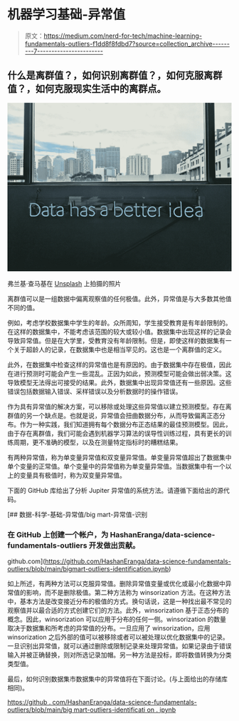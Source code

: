 # 机器学习基础-异常值

> 原文：<https://medium.com/nerd-for-tech/machine-learning-fundamentals-outliers-f1dd8f8fdbd7?source=collection_archive---------7----------------------->

## 什么是离群值？，如何识别离群值？，如何克服离群值？，如何克服现实生活中的离群点。

![](img/093321f0ddcdc0a491e38ca67ab8c00e.png)

弗兰基·查马基在 [Unsplash](https://unsplash.com?utm_source=medium&utm_medium=referral) 上拍摄的照片

离群值可以是一组数据中偏离观察值的任何极值。此外，异常值是与大多数其他值不同的值。

例如，考虑学校数据集中学生的年龄。众所周知，学生接受教育是有年龄限制的。在这样的数据集中，不能考虑该范围的较大或较小值。数据集中出现这样的记录会导致异常值。但是在大学里，受教育没有年龄限制。但是，即使这样的数据集有一个关于超龄人的记录，在数据集中也是相当罕见的。这也是一个离群值的定义。

此外，在数据集中检查这样的异常值也是有原因的。由于数据集中存在极值，因此在进行预测时可能会产生一些混乱。正因为如此，预测模型可能会做出弱决策。这导致模型无法得出可接受的结果。此外，数据集中出现异常值还有一些原因。这些错误包括数据输入错误、采样错误以及分析数据时的操作错误。

作为具有异常值的解决方案，可以移除或处理这些异常值以建立预测模型。存在离群值的另一个缺点是。也就是说，异常值会扭曲数据分布，从而导致偏离正态分布。作为一种实践，我们知道拥有每个数据分布正态结果的最佳预测模型。因此，由于存在离群值，我们可能会遇到机器学习算法的误导性训练过程，具有更长的训练周期，更不准确的模型，以及在测量特定指标时的糟糕结果。

有两种异常值，称为单变量异常值和双变量异常值。单变量异常值超出了数据集中单个变量的正常值。单个变量中的异常值称为单变量异常值。当数据集中有一个以上的变量具有极值时，称为双变量异常值。

下面的 GitHub 库给出了分析 Jupiter 异常值的系统方法。请遵循下面给出的源代码。

[](https://github.com/HashanEranga/data-science-fundamentals-outliers/blob/main/bigmart-outliers-identification.ipynb) [## 数据-科学-基础-异常值/big mart-异常值-识别

### 在 GitHub 上创建一个帐户，为 HashanEranga/data-science-fundamentals-outliers 开发做出贡献。

github.com](https://github.com/HashanEranga/data-science-fundamentals-outliers/blob/main/bigmart-outliers-identification.ipynb) 

如上所述，有两种方法可以克服异常值。删除异常值变量或优化或最小化数据中异常值的影响，而不是删除极值。第二种方法称为 winsorization 方法。在这种方法中，基本方法是改变接近分布的极值的方式。换句话说，这是一种找出最不常见的观察值并以最合适的方式创建它们的方法。此外，winsorization 基于正态分布的概念。因此，winsorization 可以应用于分布的任何一侧。winsorization 的数量取决于数据集和所考虑的异常值的分布。一旦应用了 winsorization，应用 winsorization 之后外部的值可以被移除或者可以被处理以优化数据集中的记录。一旦识别出异常值，就可以通过删除或限制记录来处理异常值。如果记录由于错误输入并被正确替换，则对所选记录加帽。另一种方法是投标，即将数值转换为分类类型值。

最后，如何识别数据集市数据集中的异常值将在下面讨论。(与上面给出的存储库相同)。

[https://github . com/HashanEranga/data-science-fundamentals-outliers/blob/main/big mart-outliers-identificati on . ipynb](https://github.com/HashanEranga/data-science-fundamentals-outliers/blob/main/bigmart-outliers-identification.ipynb)